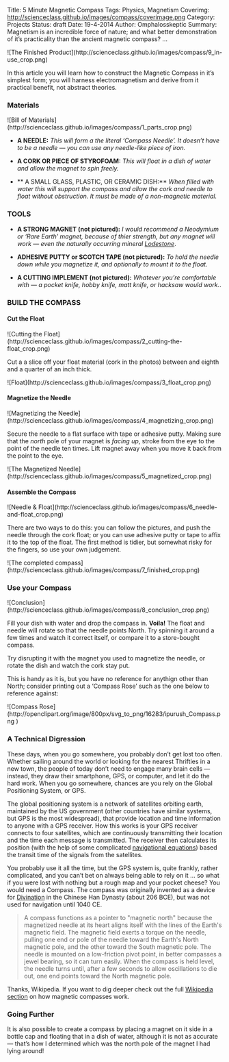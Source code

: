 Title: 5 Minute Magnetic Compass
Tags: Physics, Magnetism
Coverimg: http://scienceclass.github.io/images/compass/coverimage.png
Category: Projects
Status: draft
Date: 19-4-2014
Author: Omphalosskeptic
Summary: Magnetism is an incredible force of nature; and what better demonstration of it’s practicality than the ancient magnetic compass? … <br>

<span class="grayscale"> 
	![The Finished Product](http://scienceclass.github.io/images/compass/9_in-use_crop.png)
</span>

In this article you will learn how to construct the Magnetic Compass in it’s simplest form; you will harness electromagnetism and derive from it practical benefit, not abstract theories.

### Materials

<span class="grayscale"> 
	![Bill of Materials](http://scienceclass.github.io/images/compass/1_parts_crop.png)
</span>

- **A NEEDLE:**  *This will form a the literal ‘Compass Needle’. It doesn’t have to be a needle — you can use any needle-like piece of iron.*

- **A CORK OR PIECE OF STYROFOAM:** *This will float in a dish of water and allow the magnet to spin freely.*

- ** A SMALL GLASS, PLASTIC, OR CERAMIC DISH:** *When filled with water this will support the compass and allow the cork and needle to float without obstruction. It must be made of a non-magnetic material.*

### TOOLS


- **A STRONG MAGNET (not pictured):** *I would recommend a Neodymium or ‘Rare Earth’ magnet, because of thier strength, but any magnet will work — even the naturally occurring mineral [Lodestone](http://en.wikipedia.org/wiki/Lodestone)*.

- **ADHESIVE PUTTY or SCOTCH TAPE (not pictured):** *To hold the needle down while you magnetize it, and optionally to mount it to the float*.

- **A CUTTING IMPLEMENT (not pictured):** *Whatever you’re comfortable with — a pocket knife, hobby knife, matt knife, or hacksaw would work.*.

### BUILD THE COMPASS

#### Cut the Float

<span class="grayscale"> 
	![Cutting the Float](http://scienceclass.github.io/images/compass/2_cutting-the-float_crop.png)
</span>

Cut a a slice off your float material (cork in the photos) between and eighth and a quarter of an inch thick.

<span class="grayscale"> 
	![Float](http://scienceclass.github.io/images/compass/3_float_crop.png)
</span>

#### Magnetize the Needle

<span class="grayscale"> 
	![Magnetizing the Needle](http://scienceclass.github.io/images/compass/4_magnetizing_crop.png)
</span>

Secure the needle to a flat surface with tape or adhesive putty. Making sure that the *north* pole of your magnet is *facing up*, stroke from the eye to the point of the needle ten times. Lift magnet away when you move it back from the point to the eye.

<span class="grayscale"> 
	![The Magnetized Needle](http://scienceclass.github.io/images/compass/5_magnetized_crop.png)
</span>

#### Assemble the Compass

<span class="grayscale"> 
	![Needle & Float](http://scienceclass.github.io/images/compass/6_needle-and-float_crop.png)
</span>

There are two ways to do this: you can follow the pictures, and push the needle through the cork float; or you can use adhesive putty or tape to affix it to the top of the float. The first method is tidier, but somewhat risky for the fingers, so use your own judgement.

<span class="grayscale"> 
	![The completed compass](http://scienceclass.github.io/images/compass/7_finished_crop.png)
</span>

### Use your Compass	

<span class="grayscale"> 
	![Conclusion](http://scienceclass.github.io/images/compass/8_conclusion_crop.png)
</span>

Fill your dish with water and drop the compass in. **Voila!** The float and needle will rotate so that the needle points North. Try spinning it around a few times and watch it correct itself, or compare it to a store-bought compass.

Try disrupting it with the magnet you used to magnetize the needle, or rotate the dish and watch the cork stay put.

This is handy as it is, but you have no reference for anythign other than North; consider printing out a ‘Compass Rose’ such as the one below to reference against:

<span class="grayscale"> 
	![Compass Rose](http://openclipart.org/image/800px/svg_to_png/16283/ipurush_Compass.png
)
</span>


### A Technical Digression

These days, when you go somewhere, you probably don’t get lost too often. Whether sailing around the world or looking for the nearest Thrifties in a new town, the people of today don’t need to engage many brain cells — instead, they draw their smartphone, GPS, or computer, and let it do the hard work. When you go somewhere, chances are you rely on the Global Positioning System, or GPS.

The global positioning system is a network of satellites orbiting earth, maintained by the US government (other countries have similar systems, but GPS is the most widespread), that provide location and time information to anyone with a GPS receiver. How this works is your GPS receiver connects to four satellites, which are continuously transmitting their location and the time each message is transmitted. The receiver then calculates its position (with the help of some complicated  [navigational equations](http://wikipedia.org/wiki/Gps#Navigational_Eqations)) based the transit time of the signals from the satellites.

You probably use it all the time, but the GPS system is, quite frankly, rather complicated, and you can’t bet on always being able to rely on it … so what if you were lost with nothing but a rough map and your pocket cheese? You would need a Compass. The compass was originally invented as a device for [Divination](http://wikipedia/wiki/divination) in the Chinese Han Dynasty (about 206 BCE), but was not used for navigation until 1040 CE.

> A compass functions as a pointer to "magnetic north" because the magnetized needle at its heart aligns itself with the lines of the Earth's magnetic field. The magnetic field exerts a torque on the needle, pulling one end or pole of the needle toward the Earth's North magnetic pole, and the other toward the South magnetic pole. The needle is mounted on a low-friction pivot point, in better compasses a jewel bearing, so it can turn easily. When the compass is held level, the needle turns until, after a few seconds to allow oscillations to die out, one end points toward the North magnetic pole.

Thanks, Wikipedia. If you want to dig deeper check out the full [Wikipedia section](http://en.wikipedia.org/wiki/Compass#How_a_magnetic_compass_works) on how magnetic compasses work.


### Going Further

It is also possible to create a compass by placing a magnet on it side in a bottle cap and floating that in a dish of water, although it is not as accurate — that’s how I determined which was the north pole of the magnet I had lying around!